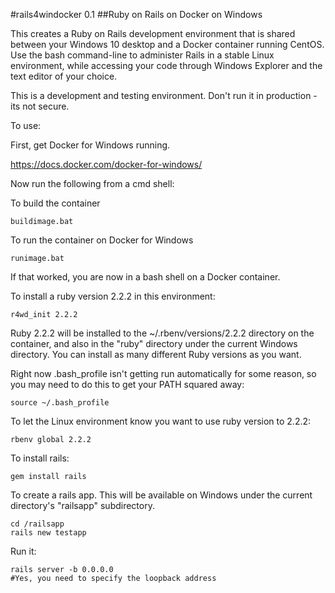 #rails4windocker 0.1
##Ruby on Rails on Docker on Windows

This creates a Ruby on Rails development environment that is shared between your Windows 10 desktop and a Docker container running CentOS. Use the bash command-line to administer Rails in a stable Linux environment, while accessing your code through Windows Explorer and the text editor of your choice.

This is a development and testing environment. Don't run it in production - its not secure.


To use:

First, get Docker for Windows running.

  https://docs.docker.com/docker-for-windows/

Now run the following from a cmd shell:

  To build the container

    buildimage.bat

  To run the container on Docker for Windows

    runimage.bat

  If that worked, you are now in a bash shell on a Docker container.

  To install a ruby version 2.2.2 in this environment:

    r4wd_init 2.2.2

  Ruby 2.2.2 will be installed to the ~/.rbenv/versions/2.2.2 directory on the container, and also in the "ruby" directory under the current Windows directory. You can install as many different Ruby versions as you want.

  Right now .bash_profile isn't getting run automatically for some reason, so you may need to do this to get your PATH squared away:

    source ~/.bash_profile

  To let the Linux environment know you want to use ruby version to 2.2.2:

    rbenv global 2.2.2

  To install rails:

    gem install rails

  To create a rails app. This will be available on Windows under the current directory's "railsapp" subdirectory.

    cd /railsapp
    rails new testapp

  Run it:

    rails server -b 0.0.0.0
    #Yes, you need to specify the loopback address
